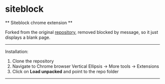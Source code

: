 # siteblock
** Siteblock chrome extension **

Forked from the original [repository](https://github.com/csapuntz/siteblock), removed blocked by message, so it just displays a blank page.

---

Installation:

1. Clone the repository
2. Navigate to Chrome browser Vertical Ellipsis -> More tools -> Extensions
3. Click on **Load unpacked** and point to the repo folder

---

